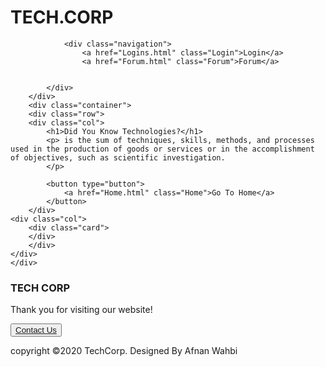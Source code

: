 <html lang="en">
<head>
    <meta charset="UTF-8">
    <meta name="viewport" content="width=device-width, initial-scale=1.0">
    <link rel="stylesheet" href="King.css">
    <title>TechCorp.com</title>
</head>
<body>
    <div class="header">
        <div class="inner_header">
            <div class="logo_container">
                <h1>TECH<span>.CORP</span></h1>
                </div>

                <div class="navigation">
                    <a href="Logins.html" class="Login">Login</a>
                    <a href="Forum.html" class="Forum">Forum</a>
                   
                
            </div>
        </div>
        <div class="container">
        <div class="row">
        <div class="col">
            <h1>Did You Know Technologies?</h1>
            <p> is the sum of techniques, skills, methods, and processes used in the production of goods or services or in the accomplishment of objectives, such as scientific investigation.
            </p>
            
            <button type="button">
                <a href="Home.html" class="Home">Go To Home</a>
            </button>
        </div>
    <div class="col">
        <div class="card">       
        </div>
        </div> 
    </div>
    </div>
</div>
        
<footer>
    <div class="footer">
        <h3>TECH CORP</h3>
        <p>Thank you for visiting our website!</p>
        <button type="submit">
            <a href="Contact.html" class="Contact">Contact Us</a>
        </button>
        </div>
        <div class="footerbot">
            <p>copyright &copy;2020 TechCorp. Designed By <span>Afnan Wahbi</span></p>
        </div>
</footer>



</body>
</html>
